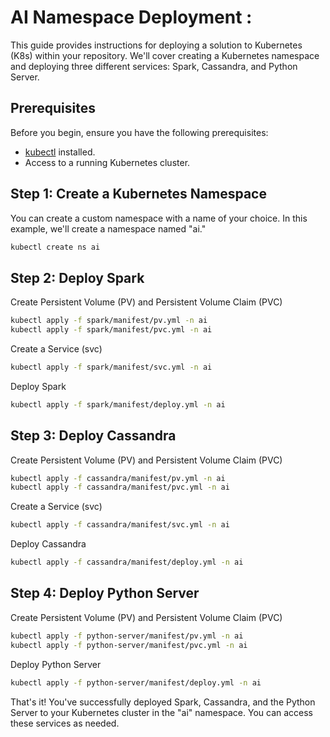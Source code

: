 # AI Namespace Deployment : 
This guide provides instructions for deploying a solution to Kubernetes (K8s) within your repository. We'll cover creating a Kubernetes namespace and deploying three different services: Spark, Cassandra, and Python Server.

## Prerequisites

Before you begin, ensure you have the following prerequisites:

- [kubectl](https://kubernetes.io/docs/tasks/tools/install-kubectl/) installed.
- Access to a running Kubernetes cluster.

## Step 1: Create a Kubernetes Namespace

You can create a custom namespace with a name of your choice. In this example, we'll create a namespace named "ai."

```bash
kubectl create ns ai
```
## Step 2: Deploy Spark
Create Persistent Volume (PV) and Persistent Volume Claim (PVC)
```bash
kubectl apply -f spark/manifest/pv.yml -n ai
kubectl apply -f spark/manifest/pvc.yml -n ai
```
Create a Service (svc)
```bash
kubectl apply -f spark/manifest/svc.yml -n ai
```
Deploy Spark
```bash
kubectl apply -f spark/manifest/deploy.yml -n ai
```
## Step 3: Deploy Cassandra
Create Persistent Volume (PV) and Persistent Volume Claim (PVC)
```bash
kubectl apply -f cassandra/manifest/pv.yml -n ai
kubectl apply -f cassandra/manifest/pvc.yml -n ai
```
Create a Service (svc)
```bash
kubectl apply -f cassandra/manifest/svc.yml -n ai
```
Deploy Cassandra

```bash
kubectl apply -f cassandra/manifest/deploy.yml -n ai
```
## Step 4: Deploy Python Server
Create Persistent Volume (PV) and Persistent Volume Claim (PVC)
```bash
kubectl apply -f python-server/manifest/pv.yml -n ai
kubectl apply -f python-server/manifest/pvc.yml -n ai
```
Deploy Python Server
```bash
kubectl apply -f python-server/manifest/deploy.yml -n ai
```
That's it! You've successfully deployed Spark, Cassandra, and the Python Server to your Kubernetes cluster in the "ai" namespace. You can access these services as needed.

